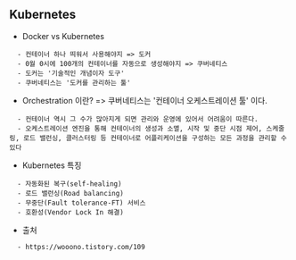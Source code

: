 ## Kubernetes
+ Docker vs Kubernetes
``` 
  - 컨테이너 하나 띄워서 사용해야지 => 도커
  - 0월 0시에 100개의 컨테이너를 자동으로 생성해야지 => 쿠버네티스
  - 도커는 '기술적인 개념이자 도구'
  - 쿠버네티스는 '도커를 관리하는 툴'
```

+ Orchestration 이란?
=> 쿠버네티스는 '컨테이너 오케스트레이션 툴' 이다.
``` 
  - 컨테이너 역시 그 수가 많아지게 되면 관리와 운영에 있어서 어려움이 따른다.
  - 오케스트레이션 엔진을 통해 컨테이너의 생성과 소멸, 시작 및 중단 시점 제어, 스케줄링, 로드 밸런싱, 클러스터링 등 컨테이너로 어플리케이션을 구성하는 모든 과정을 관리할 수 있다
```

+ Kubernetes 특징 
``` 
  - 자동화된 복구(self-healing)
  - 로드 밸런싱(Road balancing)
  - 무중단(Fault tolerance-FT) 서비스
  - 호환성(Vendor Lock In 해결)
```


+ 출처
``` 
  - https://wooono.tistory.com/109
```
